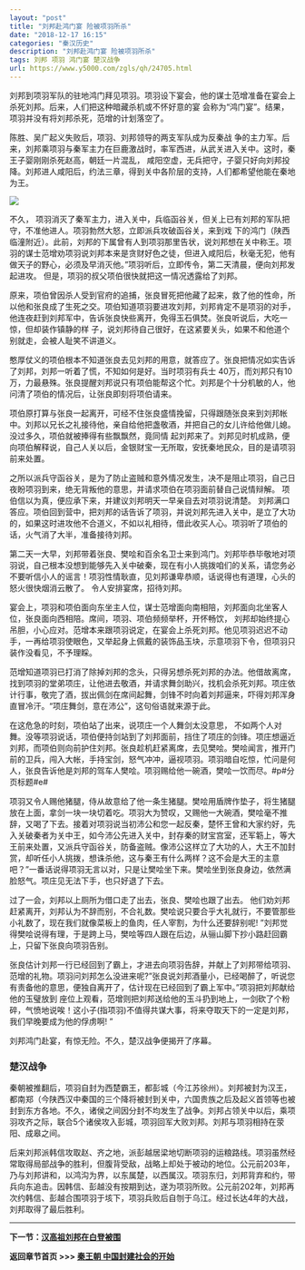 ```yaml
---
layout: "post"
title: "刘邦赴鸿门宴 险被项羽所杀"
date: "2018-12-17 16:15"
categories: "秦汉历史"
description: "刘邦赴鸿门宴 险被项羽所杀"
tags: 刘邦 项羽 鸿门宴 楚汉战争
url: https://www.y5000.com/zgls/qh/24705.html
---
```






刘邦到项羽军队的驻地鸿门拜见项羽。项羽设下宴会，他的谋士范增准备在宴会上杀死刘邦。后来，人们把这种暗藏杀机或不怀好意的宴
会称为“鸿门宴”。结果，项羽并没有将刘邦杀死，范增的计划落空了。

陈胜、吴广起义失败后，项羽、刘邦领导的两支军队成为反秦战
争的主力军。后来，刘邦乘项羽与秦军主力在巨鹿激战时，率军西进，从武关进入关中。这时，秦王子婴刚刚杀死赵高，朝廷一片混乱，
咸阳空虚，无兵把守，子婴只好向刘邦投降。刘邦进人咸阳后，约法三章，得到关中各阶层的支持，人们都希望他能在秦地为王。

![](https://img.y5000.com/uploads/allimg/170807/8-1FPG02913a8.jpg)

不久， 项羽消灭了秦军主力，进入关中，兵临函谷关，但关上已有刘邦的军队把守，不准他进人。项羽勃然大怒，立即派兵攻破函谷关，来到戏
下的鸿门（陕西临潼附近）。此前，刘邦的下属曾有人到项羽那里告状，说刘邦想在关中称王。项羽的谋士范增劝项羽说刘邦本来是贪财好色之徒，但进入咸阳后，秋毫无犯，他有做天子的野心，必须及早消灭他。”项羽听后，立即传令，第二天清晨，便向刘邦发起进攻。
但是，项羽的叔父项伯很快就把这一情况透露给了刘邦。

原来，项伯曾因杀人受到官府的追捕，张良冒死把他藏了起来，救了他的性命，所以他和张良成了生死之交。项伯知道项羽要进攻刘邦，刘邦肯定不是项羽的对手，他连夜赶到刘邦军中，告诉张良快些离开，免得玉石俱焚。张良听说后，大吃一惊，但却装作镇静的样
子，说刘邦待自己很好，在这紧要关头，如果不和他道个别就走，会被人耻笑不讲道义。

憨厚仗义的项伯根本不知道张良去见刘邦的用意，就答应了。张良把情况如实告诉了刘邦，刘邦一听着了慌，不知如何是好。当时项羽有兵士
40万，而刘邦只有10万，力最悬殊。张良提醒刘邦说只有项伯能帮这个忙。刘邦是个十分机敏的人，他问清了项伯的情况后，让张良即刻将项伯请来。

项伯原打算与张良一起离开，可经不住张良盛情挽留，只得跟随张良来到刘邦帐中。刘邦以兄长之礼接待他，亲自给他把盏敬酒，并把自己的女儿许给他做儿媳。没过多久，项伯就被捧得有些飘飘然，竟同情
起刘邦来了。刘邦见时机成熟，便向项伯解释说，自己人关以后，金银财宝一无所取，安抚秦地民众，目的是请项羽前来处置。

之所以派兵守函谷关，是为了防止盗贼和意外情况发生，决不是阻止项羽，自己日夜盼项羽到来，绝无背叛他的意思，并请求项伯在项羽面前替自己说情辩解。
项伯信以为真，便应承下来，并建议刘邦明天一早亲自去对项羽说清楚。
刘邦满口答应。项伯回到营中，把刘邦的话告诉了项羽，并说刘邦先进入关中，是立了大功的，如果这时进攻他不合道义，不如以礼相待，借此收买人心。项羽听了项伯的话，火气消了大半，准备接待刘邦。

第二天一大早，刘邦带着张良、樊哙和百余名卫士来到鸿门。刘邦毕恭毕敬地对项羽说，自己根本没想到能够先入关中破秦，现在有小人挑拨咱们的关系，请您务必不要听信小人的谣言！项羽性情耿直，见刘邦谦卑恭顺，话说得也有道理，心头的怒火很快烟消云散了。
令人安排宴席，招待刘邦。

宴会上，项羽和项伯面向东坐主人位，谋士范增面向南相陪，刘邦面向北坐客人位，张良面向西相陪。席间，项羽、项伯频频举杯，开怀畅饮，
刘邦却始终提心吊胆，小心应对。范增本来跟项羽说定，在宴会上杀死刘邦。他见项羽迟迟不动手，一再给项羽使眼色，又举起身上佩戴的装饰品玉块，示意项羽下令，但项羽只装作没看见，不予理睬。

范增知道项羽已打消了除掉刘邦的念头，只得另想杀死刘邦的办法。他借故离席，找到项羽的堂弟项庄，让他进去敬酒，并请求舞剑助兴，找机会杀死刘邦。项庄依计行事，敬完了酒，拔出佩剑在席间起舞，剑锋不时向着刘邦逼来，吓得刘邦浑身直冒冷汗。“项庄舞剑，意在沛公”，这句俗语就来源于此。

在这危急的时刻，项伯站了出来，说项庄一个人舞剑太没意思，
不如两个人对舞。没等项羽说话，项伯便持剑站到了刘邦面前，挡住了项庄的剑锋。项庄想逼近刘邦，而项伯则向前护住刘邦。张良趁机赶紧离席，去见樊哙。樊哙闻言，推开门前的卫兵，闯入大帐，手持宝剑，怒气冲冲，逼视项羽。项羽暗自吃惊，忙问是何人，张良告诉他是刘邦的驾车人樊哙。项羽赐给他一碗酒，樊哙一饮而尽。#p#分页标题#e#

项羽又令人赐他猪腿，侍从故意给了他一条生猪腿。樊哙用盾牌作垫子，将生猪腿放在上面，拿剑一块一块切着吃。项羽大为赞叹，又赐他一大碗酒，樊哙毫不推辞，又喝了下去。接着对项羽说当初沛公和您一起反秦，楚怀王曾和大家约好，先入关破秦者为关中王，如今沛公先进入关中，封存秦的财宝宫室，还军簕上，等大王前来处置，又派兵守函谷关，防备盗贼。像沛公这样立了大功的人，大王不加封赏，却听任小人挑拨，想诛杀他，这与秦王有什么两样？这不会是大王的主意
吧？”一番话说得项羽无言以对，只是让樊哙坐下来。樊哙坐到张良身边，依然满脸怒气。项庄见无法下手，也只好退了下去。

过了一会，刘邦以上厕所为借口走了出去，张良、樊哙也跟了出去。
他们劝刘邦赶紧离开，刘邦认为不辞而别，不合礼数。樊哙说只要合乎大礼就行，不要管那些小礼数了，现在我们就像菜板上的鱼肉，任人宰割，为什么还要辞别呢!
”刘邦觉得樊哙说得有理，于是跨上马，樊哙等四人跟在后边，从骊山脚下抄小路赶回霸上，只留下张良向项羽告别。

张良估计刘邦一行已经回到了霸上，才进去向项羽告辞，并献上了刘邦带给项羽、范增的礼物。项羽问刘邦怎么没进来呢?”张良说刘邦酒量小，已经喝醉了，听说您有责备他的意思，便独自离开了，估计现在已经回到了霸上军中。”项羽把刘邦献给他的玉璧放到
座位上观看，范增则把刘邦送给他的玉斗扔到地上，一剑砍了个粉
碎，气愤地说唉！这小子(指项羽)不值得共谋大事，将来夺取天下的一定是刘邦，我们早晚要成为他的俘虏啊! ”

刘邦鸿门赴宴，有惊无险。不久，楚汉战争便揭开了序幕。

###  楚汉战争

秦朝被推翻后，项羽自封为西楚霸王，都彭城（今江苏徐州）。刘邦被封为汉王，都南郑（今陕西汉中秦国的三个降将被封到关中，六国贵族之后及起义首领等也被封到东方各地。不久，诸侯之间因分封不均发生了战争。刘邦占领关中以后，乘项羽攻齐之际，联合5个诸侯攻入彭城，项羽回军大败刘邦。刘邦与项羽相持在荥阳、成皋之间。

后来刘邦派韩信攻取赵、齐之地，派彭越居梁地切断项羽的运粮路线。项羽虽然经常取得局部战争的胜利，但腹背受敌，战略上却处于被动的地位。公元前203年，乃与刘邦讲和，以鸿沟为界，以东属楚，以西属汉。项羽东归，刘邦背弃和约，带兵向东追击。因韩信、彭越没有按期到达，遂为项羽所败。公元前202年，刘邦再次约韩信、彭越合围项羽于垓下，项羽兵败后自刎于乌江。经过长达4年的大战，刘邦取得了最后胜利。

* * *

**下一节：[汉高祖刘邦在白登被围](https://www.y5000.com/zgls/qh/24711.html)**

**返回章节首页 >>> [秦王朝 中国封建社会的开始](https://www.y5000.com/zgls/qh/24923.html)**
